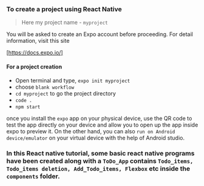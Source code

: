 ### To create a project using React Native

> Here my project name - `myproject`

You will be asked to create an Expo account before proceeding. For detail information, visit this site

[https://docs.expo.io/]

#### For a project creation

- Open terminal and type, `expo init myproject`
- choose `blank workflow`
- `cd myproject` to go the project directory
- `code .`
- `npm start`

once you install the `expo` app on your physical device, use the QR code to test the app directly on your device and allow you to open up the app inside expo to preview it. On the other hand, you can also `run on Android device/emulator` on your virtual device with the help of Android studio.

### In this React native tutorial, some basic react native programs have been created along with a `ToDo_App` contains `Todo_items, Todo_items deletion, Add_Todo_items, Flexbox` etc inside the `components` folder. 
